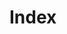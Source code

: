 <div v-if="$params.children">

# Index

<SphinxIndexPage :links="$params.children" />

</div>

<SphinxPage>
<!-- @content -->
</SphinxPage>

<script setup lang="ts">
import SphinxIndexPage from "@theme/components/SphinxIndexPage.vue"
import SphinxPage from "@theme/components/SphinxPage.vue"
</script>
